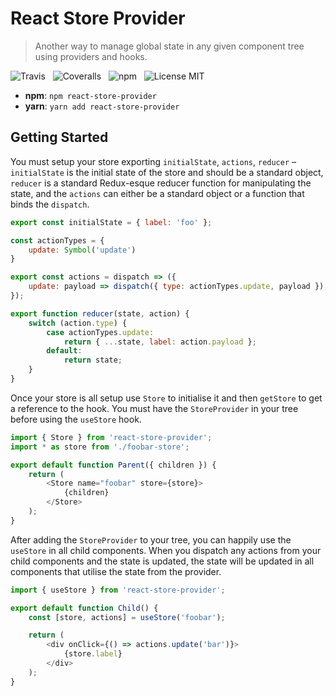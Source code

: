 # React Store Provider

> Another way to manage global state in any given component tree using providers and hooks. 

![Travis](http://img.shields.io/travis/Wildhoney/ReactStoreProvider.svg?style=flat-square)
&nbsp;
![Coveralls](https://img.shields.io/coveralls/Wildhoney/ReactStoreProvider.svg?style=flat-square)
&nbsp;
![npm](http://img.shields.io/npm/v/react-store-provider.svg?style=flat-square)
&nbsp;
![License MIT](https://img.shields.io/badge/license-MIT-lightgrey.svg?style=flat-square)

* **npm**: `npm react-store-provider`
* **yarn**: `yarn add react-store-provider`
<!-- * **Heroku**: [http://react-store-provider.herokuapp.com/](http://react-store-provider.herokuapp.com/) -->

## Getting Started

You must setup your store exporting `initialState`, `actions`, `reducer` &ndash; `initialState` is the initial state of the store and should be a standard object, `reducer` is a standard Redux-esque reducer function for manipulating the state, and the `actions` can either be a standard object or a function that binds the `dispatch`.

```javascript
export const initialState = { label: 'foo' };

const actionTypes = {
    update: Symbol('update')
}

export const actions = dispatch => ({
    update: payload => dispatch({ type: actionTypes.update, payload }),
});

export function reducer(state, action) {
    switch (action.type) {
        case actionTypes.update:
            return { ...state, label: action.payload };
        default:
            return state;
    }
}
```

Once your store is all setup use `Store` to initialise it and then `getStore` to get a reference to the hook. You must have the `StoreProvider` in your tree before using the `useStore` hook.

```javascript
import { Store } from 'react-store-provider';
import * as store from './foobar-store';

export default function Parent({ children }) {
    return (
        <Store name="foobar" store={store}>
            {children}
        </Store>
    );
}
```

After adding the `StoreProvider` to your tree, you can happily use the `useStore` in all child components. When you dispatch any actions from your child components and the state is updated, the state will be updated in all components that utilise the state from the provider.

```javascript
import { useStore } from 'react-store-provider';

export default function Child() {
    const [store, actions] = useStore('foobar');

    return (
        <div onClick={() => actions.update('bar')}>
            {store.label}
        </div>
    );
}
```
